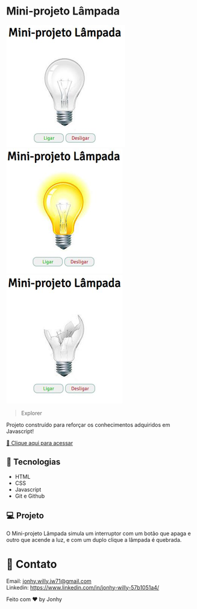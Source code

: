 # Mini-projeto Lâmpada

![preview](./.github/preview_desligada.jpg)
![preview](./.github/preview_ligada.jpg)
![preview](./.github/preview_quebrada.jpg)

> Explorer

Projeto construído para reforçar os conhecimentos adquiridos em Javascript!

[ 🔗 Clique aqui para acessar](https://projeto-womens-cup.vercel.app/)

## 🚀 Tecnologias

- HTML
- CSS
- Javascript
- Git e Github

## 💻 Projeto

O Mini-projeto Lâmpada simula um interruptor com um botão que apaga e outro que acende a luz, e com um duplo clique a lâmpada é quebrada.

# 💛 Contato

Email: jonhy.willy.jw71@gmail.com <br>
Linkedin: https://www.linkedin.com/in/jonhy-willy-57b1051a4/

Feito com ♥ by Jonhy

